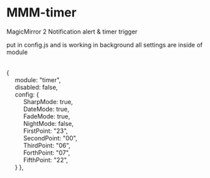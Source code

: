 # MMM-timer
MagicMirror 2 Notification alert & timer trigger

put in config.js and is working in background
all settings are inside of module

<br>{
<br>&nbsp;&nbsp;&nbsp;&nbsp;&nbsp;module: "timer",
<br>&nbsp;&nbsp;&nbsp;&nbsp;&nbsp;disabled: false,
<br>&nbsp;&nbsp;&nbsp;&nbsp;&nbsp;config: {
<br>&nbsp;&nbsp;&nbsp;&nbsp;&nbsp;&nbsp;&nbsp;&nbsp;&nbsp;&nbsp;SharpMode: true,
<br>&nbsp;&nbsp;&nbsp;&nbsp;&nbsp;&nbsp;&nbsp;&nbsp;&nbsp;&nbsp;DateMode: true,
<br>&nbsp;&nbsp;&nbsp;&nbsp;&nbsp;&nbsp;&nbsp;&nbsp;&nbsp;&nbsp;FadeMode: true,
<br>&nbsp;&nbsp;&nbsp;&nbsp;&nbsp;&nbsp;&nbsp;&nbsp;&nbsp;&nbsp;NightMode: false,
<br>&nbsp;&nbsp;&nbsp;&nbsp;&nbsp;&nbsp;&nbsp;&nbsp;&nbsp;&nbsp;FirstPoint: "23",
<br>&nbsp;&nbsp;&nbsp;&nbsp;&nbsp;&nbsp;&nbsp;&nbsp;&nbsp;&nbsp;SecondPoint: "00",
<br>&nbsp;&nbsp;&nbsp;&nbsp;&nbsp;&nbsp;&nbsp;&nbsp;&nbsp;&nbsp;ThirdPoint: "06",
<br>&nbsp;&nbsp;&nbsp;&nbsp;&nbsp;&nbsp;&nbsp;&nbsp;&nbsp;&nbsp;ForthPoint: "07",
<br>&nbsp;&nbsp;&nbsp;&nbsp;&nbsp;&nbsp;&nbsp;&nbsp;&nbsp;&nbsp;FifthPoint: "22",
<br>&nbsp;&nbsp;&nbsp;&nbsp;&nbsp;}
},

